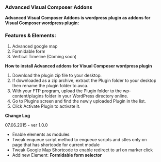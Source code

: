 ### Advanced Visual Composer Addons
**Advanced Visual Composer Addons is wordpress plugin as addons for Visual Composer wordpress plugin:**

### Features & Elements:  
1. Advanced google map
1. Formidable form
1. Vertical Timeline (Coming soon)

**How to install Advanced addons for Visual Composer wordpress plugin**

1. Download the plugin zip file to your desktop.
1. If downloaded as a zip archive, extract the Plugin folder to your desktop then rename the plugin folder to avca.
1. With your FTP program, upload the Plugin folder to the wp-content/plugins folder in your WordPress directory online.
1. Go to Plugins screen and find the newly uploaded Plugin in the list.
1. Click Activate Plugin to activate it.

**Change Log**

07.06.2015 - ver 1.0.0

 - Enable elements as modules
 - Tweak enqueue script method to enqueue scripts and stles only on page that has shortcode for current module
 - Tweak Google Map Shortcode to enable redirect to url on marker click
 - Add new Element: **Formidable form selector**
